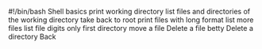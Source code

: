 #!/bin/bash
Shell basics
print working directory
list files and directories of the working directory
take back to root
print files with long format
list more files
list file digits only
first directory
move a file
Delete a file betty
Delete a directory
Back
